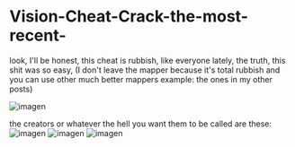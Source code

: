 # Vision-Cheat-Crack-the-most-recent-
look, I'll be honest, this cheat is rubbish, like everyone lately, the truth, this shit was so easy, (I don't leave the mapper because it's total rubbish and you can use other much better mappers example: the ones in my other posts)


![imagen](https://user-images.githubusercontent.com/95001569/168650326-b81eb523-2c49-4eb1-88c2-b7ca03b4eaa2.png)






the creators or whatever the hell you want them to be called are these:![imagen](https://user-images.githubusercontent.com/95001569/168650442-6a3e273f-7862-4d97-a445-7cf9c1051805.png)
![imagen](https://user-images.githubusercontent.com/95001569/168650469-e2f5bba4-c70d-47a8-b5dd-52722c7361ba.png)
![imagen](https://user-images.githubusercontent.com/95001569/168650495-b58ab77c-995c-410f-86da-59d0abd1f386.png)
